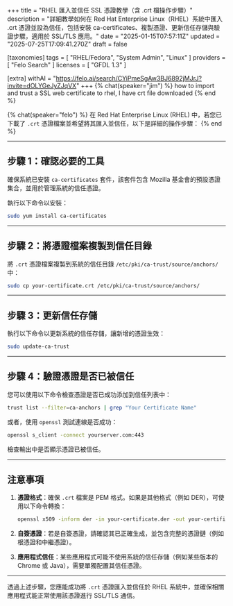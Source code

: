 +++
title = "RHEL 匯入並信任 SSL 憑證教學（含 .crt 檔操作步驟）"
description = "詳細教學如何在 Red Hat Enterprise Linux（RHEL）系統中匯入 .crt 憑證並設為信任，包括安裝 ca-certificates、複製憑證、更新信任存儲與驗證步驟，適用於 SSL/TLS 應用。"
date = "2025-01-15T07:57:11Z"
updated = "2025-07-25T17:09:41.270Z"
draft = false

[taxonomies]
tags = [ "RHEL/Fedora", "System Admin", "Linux" ]
providers = [ "Felo Search" ]
licenses = [ "GFDL 1.3" ]

[extra]
withAI = "<https://felo.ai/search/CYiPmeSgAw3BJ6892jMJrJ?invite=dOLYGeJyZJqVX>"
+++
{% chat(speaker="jim") %}
how to import and trust a SSL web certificate to rhel, I have crt file downloaded
{% end %}

{% chat(speaker="felo") %}
在 Red Hat Enterprise Linux (RHEL) 中，若您已下載了 `.crt` 憑證檔案並希望將其匯入並信任，以下是詳細的操作步驟：
{% end %}

---

## **步驟 1：確認必要的工具**

確保系統已安裝 `ca-certificates` 套件，該套件包含 Mozilla 基金會的預設憑證集合，並用於管理系統的信任憑證。

執行以下命令以安裝：

```bash
sudo yum install ca-certificates
```

---

## **步驟 2：將憑證檔案複製到信任目錄**

將 `.crt` 憑證檔案複製到系統的信任目錄 `/etc/pki/ca-trust/source/anchors/` 中：

```bash
sudo cp your-certificate.crt /etc/pki/ca-trust/source/anchors/
```

---

## **步驟 3：更新信任存儲**

執行以下命令以更新系統的信任存儲，讓新增的憑證生效：

```bash
sudo update-ca-trust
```

---

## **步驟 4：驗證憑證是否已被信任**

您可以使用以下命令檢查憑證是否已成功添加到信任列表中：

```bash
trust list --filter=ca-anchors | grep "Your Certificate Name"
```

或者，使用 `openssl` 測試連線是否成功：

```bash
openssl s_client -connect yourserver.com:443
```

檢查輸出中是否顯示憑證已被信任。

---

## **注意事項**

1. **憑證格式**：確保 `.crt` 檔案是 PEM 格式。如果是其他格式（例如 DER），可使用以下命令轉換：

   ```bash
   openssl x509 -inform der -in your-certificate.der -out your-certificate.crt
   ```

2. **自簽憑證**：若是自簽憑證，請確認其已正確生成，並包含完整的憑證鏈（例如根憑證和中繼憑證）。

3. **應用程式信任**：某些應用程式可能不使用系統的信任存儲（例如某些版本的 Chrome 或 Java），需要單獨配置其信任憑證。

---

透過上述步驟，您應能成功將 `.crt` 憑證匯入並信任於 RHEL 系統中，並確保相關應用程式能正常使用該憑證進行 SSL/TLS 通信。
